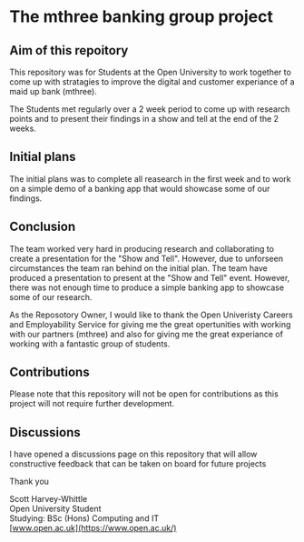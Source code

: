 # The mthree banking group project 

## Aim of this repoitory
This repository was for Students at the Open University to work together to come up with stratagies to improve the digital and customer experiance of a maid up bank (mthree).

The Students met regularly over a 2 week period to come up with research points and to present their findings in a show and tell at the end of the 2 weeks. 

## Initial plans 
The initial plans was to complete all reasearch in the first week and to work on a simple demo of a banking app that would showcase some of our findings. 

## Conclusion
The team worked very hard in producing research and collaborating to create a presentation for the "Show and Tell". 
However, due to unforseen circumstances the team ran behind on the initial plan. The team have produced a presentation to present at the "Show and Tell" event. However, there was not enough time to produce a simple banking app to showcase some of our research. 

As the Reposotory Owner, I would like to thank the Open Univeristy Careers and Employability Service for giving me the great opertunities with working with our partners (mthree) and also for giving me the great experiance of working with a fantastic group of students. 

## Contributions
Please note that this repository will not be open for contributions as this project will not require further development. 

## Discussions
I have opened a discussions page on this repository that will allow constructive feedback that can be taken on board for future projects

Thank you 

Scott Harvey-Whittle<br>
Open University Student<br>
Studying: BSc (Hons) Computing and IT<br>
[www.open.ac.uk](https://www.open.ac.uk/)

